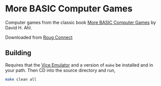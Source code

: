 # More BASIC Computer Games

Computer games from the classic book
[More BASIC Computer Games](https://archive.org/details/More_BASIC_Computer_Games)
by David H. Ahl.

Downloaded from [Roug Connect](https://www.roug.org/retrocomputing/languages/basic/morebasicgames)

## Building

Requires that the [Vice Emulator](https://vice-emu.sourceforge.io/) and a version
of `make` be installed and in your path. Then CD into the source directory and
run,

```sh
make clean all
```

